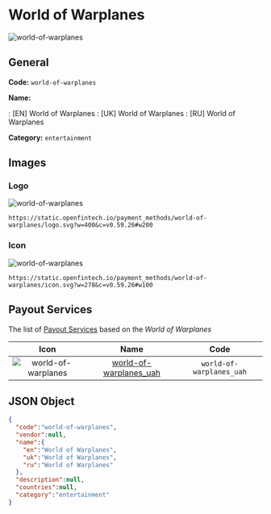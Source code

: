 
# World of Warplanes 
![world-of-warplanes](https://static.openfintech.io/payment_methods/world-of-warplanes/logo.svg?w=400&c=v0.59.26#w200)  

## General 
**Code:** `world-of-warplanes` 
 
**Name:** 
 
:	[EN] World of Warplanes 
:	[UK] World of Warplanes 
:	[RU] World of Warplanes 
 
**Category:** `entertainment` 
 

## Images 

### Logo 
![world-of-warplanes](https://static.openfintech.io/payment_methods/world-of-warplanes/logo.svg?w=400&c=v0.59.26#w200)  

```
https://static.openfintech.io/payment_methods/world-of-warplanes/logo.svg?w=400&c=v0.59.26#w200
```  

### Icon 
![world-of-warplanes](https://static.openfintech.io/payment_methods/world-of-warplanes/icon.svg?w=278&c=v0.59.26#w100)  

```
https://static.openfintech.io/payment_methods/world-of-warplanes/icon.svg?w=278&c=v0.59.26#w100
```  

## Payout Services 
 
The list of [Payout Services](/payout-services/) based on the _World of Warplanes_ 

|Icon|Name|Code| 
|:---:|:---:|:---:| 
|![world-of-warplanes](https://static.openfintech.io/payout_methods/world-of-warplanes/icon.svg?w=278&c=v0.59.26#w40) |[world-of-warplanes_uah](/payout-services/world-of-warplanes_uah/)|`world-of-warplanes_uah`| 
 

## JSON Object 

```json
{
  "code":"world-of-warplanes",
  "vendor":null,
  "name":{
    "en":"World of Warplanes",
    "uk":"World of Warplanes",
    "ru":"World of Warplanes"
  },
  "description":null,
  "countries":null,
  "category":"entertainment"
}
```  
